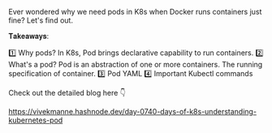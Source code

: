 Ever wondered why we need pods in K8s when Docker runs containers just fine? Let's find out.

𝐓𝐚𝐤𝐞𝐚𝐰𝐚𝐲𝐬:

1️⃣  Why pods? 
 In K8s, Pod brings declarative capability to run containers. 
2️⃣  What's a pod?
 Pod is an abstraction of one or more containers. The running specification of container.
3️⃣  Pod YAML
4️⃣  Important Kubectl commands

Check out the detailed blog here 👇 

https://vivekmanne.hashnode.dev/day-0740-days-of-k8s-understanding-kubernetes-pod
